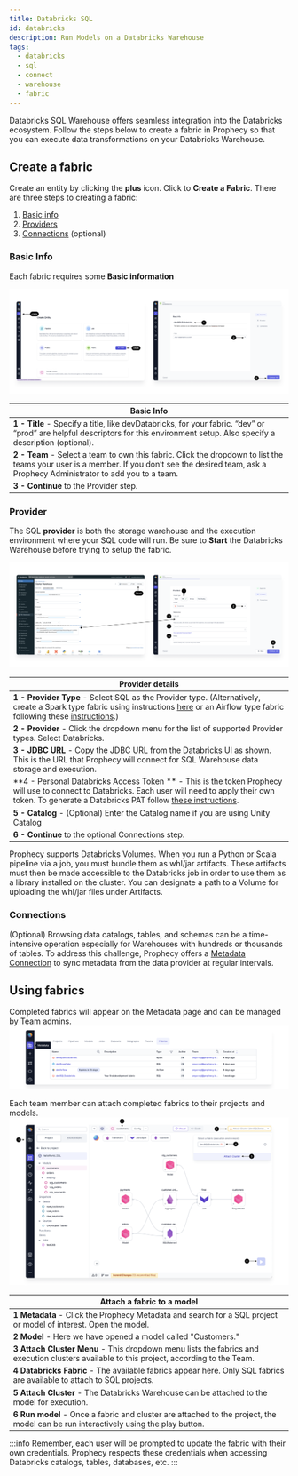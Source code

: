 ```yaml
---
title: Databricks SQL
id: databricks
description: Run Models on a Databricks Warehouse
tags:
  - databricks
  - sql
  - connect
  - warehouse
  - fabric
---
```


Databricks SQL Warehouse offers seamless integration into the Databricks ecosystem. Follow the steps below to create a fabric in Prophecy so that you can execute data transformations on your Databricks Warehouse.

## Create a fabric

Create an entity by clicking the **plus** icon. Click to **Create a Fabric**.
There are three steps to creating a fabric:

1. [Basic info](./databricks.md#basic-info)
2. [Providers](./databricks.md#provider)
3. [Connections](./databricks.md#connections) (optional)

### Basic Info

Each fabric requires some **Basic information**

![DBInfo](./img/DatabricksFabric1.png)

| **Basic Info**                                                                                                                                                                                     |
| -------------------------------------------------------------------------------------------------------------------------------------------------------------------------------------------------- |
| **1 - Title** - Specify a title, like devDatabricks, for your fabric. “dev” or “prod” are helpful descriptors for this environment setup. Also specify a description (optional).                   |
| **2 - Team** - Select a team to own this fabric. Click the dropdown to list the teams your user is a member. If you don’t see the desired team, ask a Prophecy Administrator to add you to a team. |
| **3 - Continue** to the Provider step.                                                                                                                                                             |

### Provider

The SQL **provider** is both the storage warehouse and the execution environment where your SQL code will run. Be sure to **Start** the Databricks Warehouse before trying to setup the fabric.

![SFProvider](./img/DatabricksFabric2.png)

| **Provider details**                                                                                                                                                                                                                                                                                                            |
| ------------------------------------------------------------------------------------------------------------------------------------------------------------------------------------------------------------------------------------------------------------------------------------------------------------------------------- |
| **1 - Provider Type** - Select SQL as the Provider type. (Alternatively, create a Spark type fabric using instructions [here](/docs/administration/Spark-fabrics/fabrics.md) or an Airflow type fabric following these [instructions](docs/administration/airflow-fabrics/airflow-fabrics.md).)                                 |
| **2 - Provider** - Click the dropdown menu for the list of supported Provider types. Select Databricks.                                                                                                                                                                                                                         |
| **3 - JDBC URL** - Copy the JDBC URL from the Databricks UI as shown. This is the URL that Prophecy will connect for SQL Warehouse data storage and execution.                                                                                                                                                                  |
| **4 - Personal Databricks Access Token ** - This is the token Prophecy will use to connect to Databricks. Each user will need to apply their own token. To generate a Databricks PAT follow [these instructions](https://docs.databricks.com/en/dev-tools/auth/pat.html#databricks-personal-access-tokens-for-workspace-users). |
| **5 - Catalog** - (Optional) Enter the Catalog name if you are using Unity Catalog                                                                                                                                                                                                                                              |
| **6 - Continue** to the optional Connections step.                                                                                                                                                                                                                                                                              |

Prophecy supports Databricks Volumes. When you run a Python or Scala pipeline via a job, you must bundle them as whl/jar artifacts. These artifacts must then be made accessible to the Databricks job in order to use them as a library installed on the cluster. You can designate a path to a Volume for uploading the whl/jar files under Artifacts.

### Connections

(Optional) Browsing data catalogs, tables, and schemas can be a time-intensive operation especially for Warehouses with hundreds or thousands of tables. To address this challenge, Prophecy offers a [Metadata Connection](/docs/administration/connections-and-secrets/metadata-connections.md) to sync metadata from the data provider at regular intervals.

## Using fabrics

Completed fabrics will appear on the Metadata page and can be managed by Team admins.
![FabricMetadata](./img/FabricMetadata.png)

Each team member can attach completed fabrics to their projects and models.
![SFAttachCluster](./img/DatabricksAttachCluster.png)

| **Attach a fabric to a model**                                                                                                            |
| ----------------------------------------------------------------------------------------------------------------------------------------- |
| **1 Metadata** - Click the Prophecy Metadata and search for a SQL project or model of interest. Open the model.                           |
| **2 Model** - Here we have opened a model called "Customers."                                                                             |
| **3 Attach Cluster Menu** - This dropdown menu lists the fabrics and execution clusters available to this project, according to the Team. |
| **4 Databricks Fabric** - The available fabrics appear here. Only SQL fabrics are available to attach to SQL projects.                    |
| **5 Attach Cluster** - The Databricks Warehouse can be attached to the model for execution.                                               |
| **6 Run model** - Once a fabric and cluster are attached to the project, the model can be run interactively using the play button.        |

:::info
Remember, each user will be prompted to update the fabric with their own credentials. Prophecy respects these credentials when accessing Databricks catalogs, tables, databases, etc.
:::

